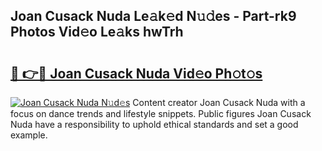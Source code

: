 ## Joan Cusack Nuda Le𝚊k𝚎d N𝚞𝚍es - Part-rk9 Photos Vid𝚎o Le𝚊ks hwTrh

# <h2><a href="http://fbg5os.evod.top/?m=Joan+Cusack+Nuda">🔗 👉🔴 Joan Cusack Nuda Vid𝚎o Ph𝚘t𝚘s</a></h2>

[![Joan Cusack Nuda N𝚞d𝚎s](https://i.imgur.com/8V9OHl7.gif)](http://fbg5os.evod.top/?m=Joan+Cusack+Nuda)
Content creator Joan Cusack Nuda with a focus on dance trends and lifestyle snippets. Public figures Joan Cusack Nuda have a responsibility to uphold ethical standards and set a good example. 

